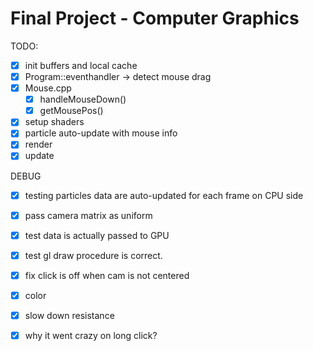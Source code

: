 # Final Project - Computer Graphics

TODO: 
- [x] init buffers and local cache
- [x] Program::eventhandler -> detect mouse drag
- [x] Mouse.cpp 
    - [x] handleMouseDown()
    - [x] getMousePos()
- [x] setup shaders
- [x] particle auto-update with mouse info
- [x] render
- [x] update 

DEBUG 
- [x] testing particles data are auto-updated for each frame on CPU side 
- [x] pass camera matrix as uniform 
- [x] test data is actually passed to GPU
- [x] test gl draw procedure is correct. 
- [x] fix click is off when cam is not centered
- [x] color 
- [x] slow down resistance
- [x] why it went crazy on long click? 


